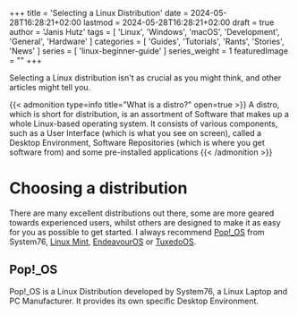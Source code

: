 +++
title = 'Selecting a Linux Distribution'
date = 2024-05-28T16:28:21+02:00
lastmod = 2024-05-28T16:28:21+02:00
draft = true
author = 'Janis Hutz'
tags = [ 'Linux', 'Windows', 'macOS', 'Development', 'General', 'Hardware' ]
categories = [ 'Guides', 'Tutorials', 'Rants', 'Stories', 'News' ]
series = [ 'linux-beginner-guide' ]
series_weight = 1
featuredImage = ""
+++

Selecting a Linux distribution isn't as crucial as you might think, and other articles might tell you.

{{< admonition type=info title="What is a distro?" open=true >}}
A distro, which is short for distribution, is an assortment of Software that makes up a whole Linux-based operating system. It consists of various components, such as a User Interface (which is what you see on screen), called a Desktop Environment, Software Repositories (which is where you get software from) and some pre-installed applications
{{< /admonition >}}

# Choosing a distribution
There are many excellent distributions out there, some are more geared towards experienced users, whilst others are designed to make it as easy for you as possible to get started. I always recommend [Pop!_OS](https://pop.system76.com) from System76, [Linux Mint](https://linuxmint.com), [EndeavourOS](https://endeavouros.com) or [TuxedoOS](https://www.tuxedocomputers.com/en/TUXEDO-OS_1.tuxedo).


## Pop!_OS
Pop!_OS is a Linux Distribution developed by System76, a Linux Laptop and PC Manufacturer. It provides its own specific Desktop Environment.
